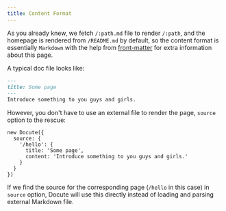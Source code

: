 ```yaml
---
title: Content Format
---
```

As you already knew, we fetch `/:path.md` file to render `/:path`, and the homepage is rendered from `/README.md` by default, so the content format is essentially `Markdown` with the help from [front-matter](https://jekyllrb.com/docs/frontmatter/) for extra information about this page.

A typical doc file looks like:

```markdown
---
title: Some page
---
Introduce something to you guys and girls.
```

However, you don't have to use an external file to render the page, `source` option to the rescue:

```js{2-7}
new Docute({
  source: {
    '/hello': {
      title: 'Some page',
      content: 'Introduce something to you guys and girls.'
    }
  }
})
```

If we find the source for the corresponding page (`/hello` in this case) in `source` option, Docute will use this directly instead of loading and parsing external Markdown file.
